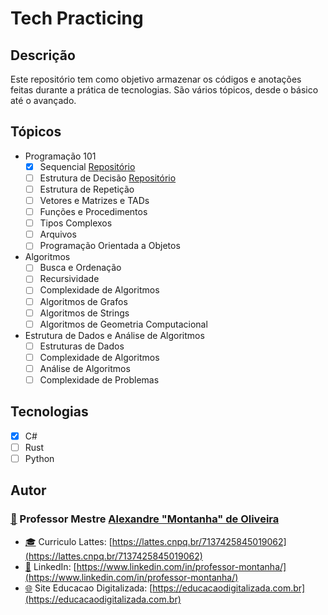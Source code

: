 # Tech Practicing

## Descrição

Este repositório tem como objetivo armazenar os códigos e anotações feitas durante a prática de tecnologias. São vários tópicos, desde o básico até o avançado.

## Tópicos

- Programação 101
  - [x] Sequencial [Repositório](https://github.com/tech-practices/-tech-practices/tree/main/programacao101/sequencia)
  - [ ] Estrutura de Decisão [Repositório](https://github.com/tech-practices/-tech-practices/tree/main/programacao101/decisao)
  - [ ] Estrutura de Repetição
  - [ ] Vetores e Matrizes e TADs
  - [ ] Funções e Procedimentos
  - [ ] Tipos Complexos
  - [ ] Arquivos
  - [ ] Programação Orientada a Objetos
- Algoritmos
  - [ ] Busca e Ordenação
  - [ ] Recursividade
  - [ ] Complexidade de Algoritmos
  - [ ] Algoritmos de Grafos
  - [ ] Algoritmos de Strings
  - [ ] Algoritmos de Geometria Computacional
- Estrutura de Dados e Análise de Algoritmos
  - [ ] Estruturas de Dados
  - [ ] Complexidade de Algoritmos
  - [ ] Análise de Algoritmos
  - [ ] Complexidade de Problemas
  
## Tecnologias

- [x] C#
- [ ] Rust
- [ ] Python

## Autor

### [:email:](mailto:alexandre@educacaodigitalizada.com.br) Professor Mestre [Alexandre "Montanha" de Oliveira](mailto:alexandre@educacaodigitalizada.com.br)

- [:mortar_board:](https://lattes.cnpq.br/7137425845019062) Curriculo Lattes: [https://lattes.cnpq.br/7137425845019062](https://lattes.cnpq.br/7137425845019062)
- [:briefcase:](https://www.linkedin.com/in/professor-montanha/) LinkedIn: [https://www.linkedin.com/in/professor-montanha/](https://www.linkedin.com/in/professor-montanha/)
- [:globe_with_meridians:](https://educacaodigitalizada.com.br) Site Educacao Digitalizada: [https://educacaodigitalizada.com.br](https://educacaodigitalizada.com.br)
